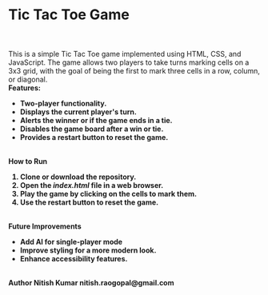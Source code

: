 # Tic Tac Toe Game
<br>
<br>
This is a simple Tic Tac Toe game implemented using HTML, CSS, and JavaScript. The game allows two players to take turns marking cells on a 3x3 grid, with the goal of being the first to mark three cells in a row, column, or diagonal.
<br>
<b>Features:<b>
    <ul>
        <li>Two-player functionality.</li>
        <li>Displays the current player's turn.</li>
        <li>Alerts the winner or if the game ends in a tie.</li>
        <li>Disables the game board after a win or tie.</li>
        <li>Provides a restart button to reset the game.</li>
    </ul>
<br>
<b>How to Run</b>
    <ol>
        <li>Clone or download the repository.</li>
        <li>Open the <i>index.html</i> file in a web browser.</li>
        <li>Play the game by clicking on the cells to mark them.</li>
        <li>Use the restart button to reset the game.</li>
    </ol>
<br>
<b>Future Improvements</b>
    <ul>
        <li>Add AI for single-player mode</li>
        <li>Improve styling for a more modern look.</li>
        <li>Enhance accessibility features.</li>
    </ul>
<br>
<b>Author</b>
<span>Nitish Kumar</span>
<span>nitish.raogopal@gmail.com</span>